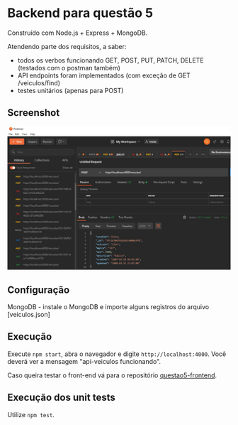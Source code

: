 # Backend para questão 5
Construído com Node.js + Express + MongoDB.

Atendendo parte dos requisitos, a saber:
- todos os verbos funcionando GET, POST, PUT, PATCH, DELETE (testados com o postman também)
- API endpoints foram implementados (com exceção de GET /veiculos/find)
- testes unitários (apenas para POST)

## Screenshot
![alt text](screenshot.jpg "Backend para questão 5")

## Configuração
MongoDB - instale o MongoDB e importe alguns registros do arquivo [veiculos.json]

## Execução

Execute `npm start`, abra o navegador e digite `http://localhost:4000`. Você deverá ver a mensagem "api-veiculos funcionando".

Caso queira testar o front-end vá para o repositório [questao5-frontend](https://github.com/marcelosantosferreira/tn-questao5-frontend).

## Execução dos unit tests

Utilize `npm test`.
